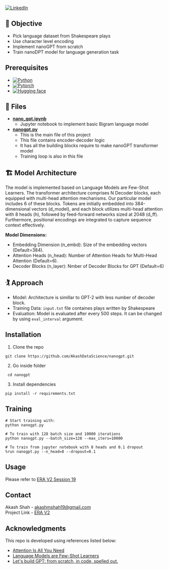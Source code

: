[![LinkedIn][linkedin-shield]][linkedin-url]

## :jigsaw: Objective

- Pick language dataset from Shakespeare plays
- Use character level encoding
- Implement nanoGPT from scratch
- Train nanoDPT model for language generation task

## Prerequisites
* [![Python][Python.py]][python-url]
* [![Pytorch][PyTorch.tensor]][torch-url]
* [![Hugging face][HuggingFace.transformers]][huggingface-url]

## :open_file_folder: Files
- [**nano_gpt.ipynb**](nano_gpt.ipynb)
    - Jupyter notebook to implement basic Bigram language model
- [**nanogpt.py**](nanogpt.py)
    - This is the main file of this project
    - This file contains encoder-decoder logic
    - It has all the building blocks require to make nanoGPT transformer model
    - Training loop is also in this file

## :building_construction: Model Architecture
The model is implemented based on Language Models are Few-Shot Learners. The transformer
architecture comprises N Decoder blocks, each equipped with multi-head attention mechanisms. Our
particular model includes 6 of these blocks. Tokens are initially embedded into 384-dimensional
vectors (d_model), and each block utilizes multi-head attention with 8 heads (h), followed by
feed-forward networks sized at 2048 (d_ff). Furthermore, positional encodings are integrated to
capture sequence context effectively.

**Model Dimensions:**

- Embedding Dimension (n_embd): Size of the embedding vectors (Default=384).
- Attention Heads (n_head): Number of Attention Heads for Multi-Head Attention (Default=6).
- Decoder Blocks (n_layer): Nmber of Decoder Blocks for GPT (Default=6)

## :golfing: Approach

- Model: Architecture is simillar to GPT-2 with less number of decoder block. 
- Training Data: `input.txt` file containes plays written by Shakespeare
- Evaluation: Model is evaluated after every 500 steps. It can be changed by using `eval_interval`
argument. 


## Installation

1. Clone the repo
```
git clone https://github.com/AkashDataScience/nanogpt.git
```
2. Go inside folder
```
 cd nanogpt
```
3. Install dependencies
```
pip install -r requirements.txt
```

## Training

```
# Start training with:
python nanogpt.py

# To train with 128 batch size and 10000 iterations
python nanogpt.py --batch_size=128 --max_iters=10000

# To train from jupyter notebook with 8 heads and 0.1 dropout
%run nanogpt.py --n_head=8 --dropout=0.1
```

## Usage 
Please refer to [ERA V2 Session 19](https://github.com/AkashDataScience/ERA-V2/tree/master/Week-19)

## Contact

Akash Shah - akashmshah19@gmail.com  
Project Link - [ERA V2](https://github.com/AkashDataScience/ERA-V2/tree/master)

## Acknowledgments
This repo is developed using references listed below:
* [Attention Is All You Need](https://arxiv.org/pdf/1706.03762)
* [Language Models are Few-Shot Learners](https://arxiv.org/pdf/2005.14165)
* [Let's build GPT: from scratch, in code, spelled out.](https://www.youtube.com/watch?v=kCc8FmEb1nY&t=2s)


[linkedin-shield]: https://img.shields.io/badge/-LinkedIn-black.svg?style=for-the-badge&logo=linkedin&colorB=555
[linkedin-url]: https://www.linkedin.com/in/akash-m-shah/
[Python.py]:https://img.shields.io/badge/python-3670A0?style=for-the-badge&logo=python&logoColor=ffdd54
[python-url]: https://www.python.org/
[PyTorch.tensor]: https://img.shields.io/badge/PyTorch-%23EE4C2C.svg?style=for-the-badge&logo=PyTorch&logoColor=white
[torch-url]: https://pytorch.org/
[HuggingFace.transformers]: https://img.shields.io/badge/%F0%9F%A4%97-Hugging%20Face-orange
[huggingface-url]: https://huggingface.co/